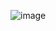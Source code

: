 ![image](https://github.com/izaiasmorais/ignite-tailwind/assets/53953937/718be931-86aa-48ee-8e26-69601b0651e5)

